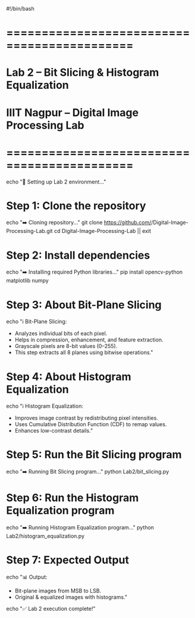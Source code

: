 #!/bin/bash
# ============================================
# Lab 2 – Bit Slicing & Histogram Equalization
# IIIT Nagpur – Digital Image Processing Lab
# ============================================

echo "📌 Setting up Lab 2 environment..."

# Step 1: Clone the repository
echo "➡️ Cloning repository..."
git clone https://github.com/<your-username>/Digital-Image-Processing-Lab.git
cd Digital-Image-Processing-Lab || exit

# Step 2: Install dependencies
echo "➡️ Installing required Python libraries..."
pip install opencv-python matplotlib numpy

# Step 3: About Bit-Plane Slicing
echo "ℹ️ Bit-Plane Slicing: 
- Analyzes individual bits of each pixel.
- Helps in compression, enhancement, and feature extraction.
- Grayscale pixels are 8-bit values (0–255).
- This step extracts all 8 planes using bitwise operations."

# Step 4: About Histogram Equalization
echo "ℹ️ Histogram Equalization:
- Improves image contrast by redistributing pixel intensities.
- Uses Cumulative Distribution Function (CDF) to remap values.
- Enhances low-contrast details."

# Step 5: Run the Bit Slicing program
echo "➡️ Running Bit Slicing program..."
python Lab2/bit_slicing.py

# Step 6: Run the Histogram Equalization program
echo "➡️ Running Histogram Equalization program..."
python Lab2/histogram_equalization.py

# Step 7: Expected Output
echo "📊 Output:
- Bit-plane images from MSB to LSB.
- Original & equalized images with histograms."

echo "✅ Lab 2 execution complete!"
